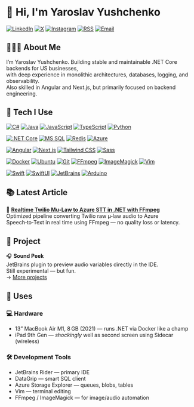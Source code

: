 # 👋 Hi, I'm Yaroslav Yushchenko
[![LinkedIn](https://img.shields.io/badge/LinkedIn-blue?style=flat&logo=linkedin)](https://www.linkedin.com/in/yaroslavyushchenko/)
[![X](https://img.shields.io/badge/X-black?style=flat&logo=twitter)](https://x.com/Y__Yushchenko/)
[![Instagram](https://img.shields.io/badge/Instagram-E4405F?style=flat&logo=instagram)](https://www.instagram.com/yaroslavyushchenko/)
[![RSS](https://img.shields.io/badge/RSS-orange?style=flat&logo=rss)](https://yaroslavyushchenko.com/feed.xml)
[![Email](https://img.shields.io/badge/Email-contact@yaroslavyushchenko.com-informational)](mailto:contact@yaroslavyushchenko.com)


## 👨🏻‍💻 About Me

I’m Yaroslav Yushchenko. Building stable and maintainable .NET Core backends for US businesses,  
with deep experience in monolithic architectures, databases, logging, and observability.  
Also skilled in Angular and Next.js, but primarily focused on backend engineering.


## 🧩 Tech I Use

[![C#](https://img.shields.io/badge/C%23-239120?style=flat&logo=csharp&logoColor=white)](https://dotnet.microsoft.com/en-us/languages/csharp)
[![Java](https://img.shields.io/badge/Java-ED8B00?style=flat&logo=java&logoColor=white)](https://www.java.com/)
[![JavaScript](https://img.shields.io/badge/JavaScript-F7DF1E?style=flat&logo=javascript&logoColor=black)](https://developer.mozilla.org/en-US/docs/Web/JavaScript)
[![TypeScript](https://img.shields.io/badge/TypeScript-3178C6?style=flat&logo=typescript&logoColor=white)](https://www.typescriptlang.org/)
[![Python](https://img.shields.io/badge/Python-3776AB?style=flat&logo=python&logoColor=white)](https://www.python.org/)

[![.NET Core](https://img.shields.io/badge/.NET_Core-512BD4?style=flat&logo=dotnet&logoColor=white)](https://dotnet.microsoft.com/)
[![MS SQL](https://img.shields.io/badge/MS_SQL-CC2927?style=flat&logo=microsoftsqlserver&logoColor=white)](https://www.microsoft.com/en-us/sql-server)
[![Redis](https://img.shields.io/badge/Redis-DC382D?style=flat&logo=redis&logoColor=white)](https://redis.io/)
[![Azure](https://img.shields.io/badge/Azure-0078D4?style=flat&logo=azure-devops&logoColor=white)](https://azure.microsoft.com/)

[![Angular](https://img.shields.io/badge/Angular-DD0031?style=flat&logo=angular&logoColor=white)](https://angular.dev/)
[![Next.js](https://img.shields.io/badge/Next.js-000000?style=flat&logo=nextdotjs&logoColor=white)](https://nextjs.org/)
[![Tailwind CSS](https://img.shields.io/badge/Tailwind_CSS-38B2AC?style=flat&logo=tailwind-css&logoColor=white)](https://tailwindcss.com/)
[![Sass](https://img.shields.io/badge/Sass-CC6699?style=flat&logo=sass&logoColor=white)](https://sass-lang.com/)

[![Docker](https://img.shields.io/badge/Docker-2496ED?style=flat&logo=docker&logoColor=white)](https://www.docker.com/)
[![Ubuntu](https://img.shields.io/badge/Ubuntu-E95420?style=flat&logo=ubuntu&logoColor=white)](https://ubuntu.com/)
[![Git](https://img.shields.io/badge/Git-F05032?style=flat&logo=git&logoColor=white)](https://git-scm.com/)
[![FFmpeg](https://img.shields.io/badge/FFmpeg-007808?style=flat&logo=ffmpeg&logoColor=white)](https://ffmpeg.org/)
[![ImageMagick](https://img.shields.io/badge/ImageMagick-000000?style=flat)](https://imagemagick.org/)
[![Vim](https://img.shields.io/badge/Vim-019733?style=flat&logo=vim&logoColor=white)](https://www.vim.org/)

[![Swift](https://img.shields.io/badge/Swift-FA7343?style=flat&logo=swift&logoColor=white)](https://developer.apple.com/swift/)
[![SwiftUI](https://img.shields.io/badge/SwiftUI-0A84FF?style=flat&logo=swift&logoColor=white)](https://developer.apple.com/xcode/swiftui/)
[![JetBrains](https://img.shields.io/badge/JetBrains_Plugins-000000?style=flat&logo=jetbrains&logoColor=white)](https://plugins.jetbrains.com/)
[![Arduino](https://img.shields.io/badge/Arduino-00979D?style=flat&logo=arduino&logoColor=white)](https://www.arduino.cc/)

## 📚 Latest Article

📝 [**Realtime Twilio Mu‑Law to Azure STT in .NET with FFmpeg**](https://yaroslavyushchenko.com/articles/realtime-audio-conversion)  
Optimized pipeline converting Twilio raw μ‑law audio to Azure Speech‑to‑Text in real time using FFmpeg — no quality loss or latency.



## 🧩 Project

🎧 **Sound Peek**  
JetBrains plugin to preview audio variables directly in the IDE.  
Still experimental — but fun.  
→ [More projects](https://yaroslavyushchenko.com/projects)



## 🧰 Uses

### 💻 Hardware

- 13” MacBook Air M1, 8 GB (2021) — runs .NET via Docker like a champ  
- iPad 9th Gen — *shockingly* well as second screen using Sidecar (wireless)

### 🛠 Development Tools

- JetBrains Rider — primary IDE
- DataGrip — smart SQL client
- Azure Storage Explorer — queues, blobs, tables
- Vim — terminal editing
- FFmpeg / ImageMagick — for image/audio automation
